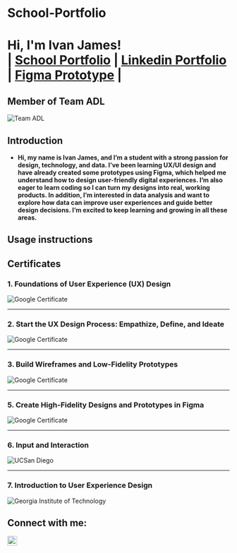 # School-Portfolio
<h1>Hi, I'm Ivan James! <br/> | <a href="https://github.com/IvanJames25">School Portfolio</a> | <a href="www.linkedin.com/in/ivan-james-langres-aa93bb275">Linkedin Portfolio</a> | <a href="https://www.figma.com/design/pHAOW9XRJTtZFc4CsqkBm0/HCI?node-id=69-946&p=f&m=draw">Figma Prototype</a> | </h1>

<h2>Member of Team ADL</h2>

![Team ADL](TeamADL.png)

<h2>Introduction</h2>

- <b>Hi, my name is Ivan James, and I’m a student with a strong passion for design, technology, and data. I’ve been learning UX/UI design and have already created some prototypes using Figma, which helped me understand how to design user-friendly digital experiences. I’m also eager to learn coding so I can turn my designs into real, working products. In addition, I’m interested in data analysis and want to explore how data can improve user experiences and guide better design decisions. I’m excited to keep learning and growing in all these areas.</b>

<h2>Usage instructions</h2>

<h2>Certificates</h2>

### 1. Foundations of User Experience (UX) Design
![Google Certificate](Coursera1.png)

---

### 2. Start the UX Design Process: Empathize, Define, and Ideate 
![Google Certificate](Coursera2.png)

---

### 3. Build Wireframes and Low-Fidelity Prototypes 
![Google Certificate](Coursera3.png)

---

### 5. Create High-Fidelity Designs and Prototypes in Figma 
![Google Certificate](Coursera5.png)

---

### 6. Input and Interaction
![UCSan Diego](Coursera6.png)

---

### 7. Introduction to User Experience Design
![Georgia Institute of Technology](Coursera7.png)



<h2>Connect with me:</h2>

[<img align="left" alt="Ivan James | LinkedIn" width="22px" src="https://cdn.jsdelivr.net/npm/simple-icons@v3/icons/linkedin.svg" />][linkedin]

[linkedin]: www.linkedin.com/in/ivan-james-langres
